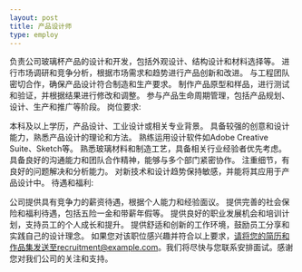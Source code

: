 ```yaml
---
layout: post
title: 产品设计师
type: employ
---
```


负责公司玻璃杯产品的设计和开发，包括外观设计、结构设计和材料选择等。
进行市场调研和竞争分析，根据市场需求和趋势进行产品创新和改进。
与工程团队密切合作，确保产品设计符合制造和生产要求。
制作产品原型和样品，进行测试和验证，并根据结果进行修改和调整。
参与产品生命周期管理，包括产品规划、设计、生产和推广等阶段。
岗位要求:

本科及以上学历，产品设计、工业设计或相关专业背景。
具备较强的创意和设计能力，熟悉产品设计的理论和方法。
熟练运用设计软件如Adobe Creative Suite、Sketch等。
熟悉玻璃材料和制造工艺，具备相关行业经验者优先考虑。
具备良好的沟通能力和团队合作精神，能够与多个部门紧密协作。
注重细节，有良好的问题解决和分析能力。
对新技术和设计趋势保持敏感，并能将其应用于产品设计中。
待遇和福利:

公司提供具有竞争力的薪资待遇，根据个人能力和经验面议。
提供完善的社会保险和福利待遇，包括五险一金和带薪年假等。
提供良好的职业发展机会和培训计划，支持员工的个人成长和提升。
提供舒适和创新的工作环境，鼓励员工分享和实践自己的设计理念。
如果您对该职位感兴趣并符合以上要求，请将您的简历和作品集发送至recruitment@example.com。我们将尽快与您联系安排面试。感谢您对我们公司的关注和支持。